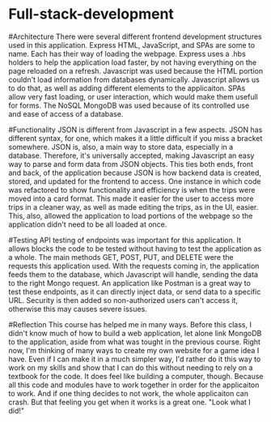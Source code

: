 # Full-stack-development
#Architecture
There were several different frontend development structures used in this application. Express HTML, JavaScript, and SPAs are some to name. Each has their way of loading the webpage. Express uses a .hbs holders to help the application load faster, by not having everything on the page reloaded on a refresh. Javascript was used because the HTML portion couldn't load information from databases dynamically. Javascript allows us to do that, as well as adding different elements to the applicaiton. SPAs allow very fast loading, or user interaction, which would make them usefull for forms. The NoSQL MongoDB was used because of its controlled use and ease of access of a database.

#Functionality
JSON is different from Javascript in a few aspects. JSON has different syntax, for one, which makes it a little difficult if you miss a bracket somewhere. JSON is, also, a main way to store data, especially in a database. Therefore, it's universally accepted, making Javascript an easy way to parse and form data from JSON objects. This ties both ends, front and back, of the application because JSON is how backend data is created, stored, and updated for the frontend to access. 
One instance in which code was refactored to show functionality and efficiency is when the trips were moved into a card format. This made it easier for the user to access more trips in a cleaner way, as well as made editing the trips, as in the UI, easier. This, also, allowed the application to load portions of the webpage so the application didn't need to be all loaded at once. 

#Testing
API testing of endpoints was important for this application. It allows blocks the code to be tested without having to test the application as a whole. The main methods GET, POST, PUT, and DELETE were the requests this application used. With the requests coming in, the application feeds them to the database, which Javascript will handle, sending the data to the right Mongo request. An application like Postman is a great way to test these endpoints, as it can directly inject data, or send data to a specific URL. Security is then added so non-authorized users can't access it, otherwise this may causes severe issues. 

#Reflection
This course has helped me in many ways. Before this class, I didn't know much of how to build a web application, let alone link MongoDB to the application, aside from what was tought in the previous course. Right now, I'm thinking of many ways to create my own website for a game idea I have. Even if I can make it in a much simpler way, I'd rather do it this way to work on my skills and show that I can do this without needing to rely on a textbook for the code. It does feel like building a computer, though. Because all this code and modules have to work together in order for the applicaiton to work. And if one thing decides to not work, the whole applicaiton can crash. But that feeling you get when it works is a great one. "Look what I did!"

